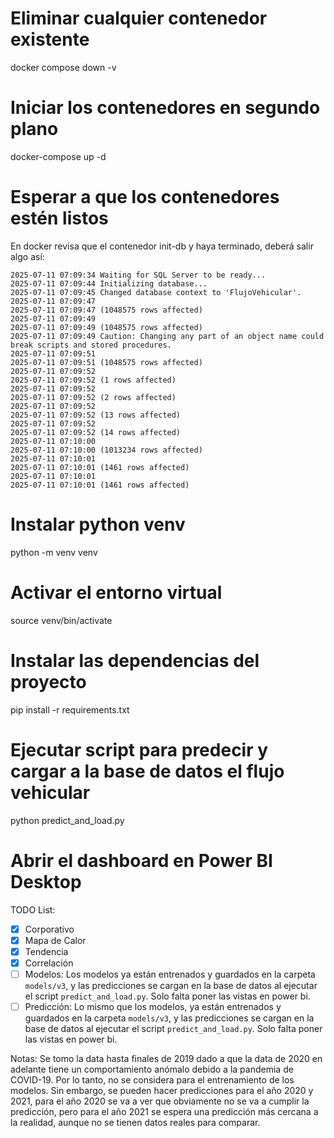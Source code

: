 # Eliminar cualquier contenedor existente
docker compose down -v

# Iniciar los contenedores en segundo plano
docker-compose up -d

# Esperar a que los contenedores estén listos
En docker revisa que el contenedor init-db y haya terminado, deberá salir algo así:

```
2025-07-11 07:09:34 Waiting for SQL Server to be ready...
2025-07-11 07:09:44 Initializing database...
2025-07-11 07:09:45 Changed database context to 'FlujoVehicular'.
2025-07-11 07:09:47 
2025-07-11 07:09:47 (1048575 rows affected)
2025-07-11 07:09:49 
2025-07-11 07:09:49 (1048575 rows affected)
2025-07-11 07:09:49 Caution: Changing any part of an object name could break scripts and stored procedures.
2025-07-11 07:09:51 
2025-07-11 07:09:51 (1048575 rows affected)
2025-07-11 07:09:52 
2025-07-11 07:09:52 (1 rows affected)
2025-07-11 07:09:52 
2025-07-11 07:09:52 (2 rows affected)
2025-07-11 07:09:52 
2025-07-11 07:09:52 (13 rows affected)
2025-07-11 07:09:52 
2025-07-11 07:09:52 (14 rows affected)
2025-07-11 07:10:00 
2025-07-11 07:10:00 (1013234 rows affected)
2025-07-11 07:10:01 
2025-07-11 07:10:01 (1461 rows affected)
2025-07-11 07:10:01 
2025-07-11 07:10:01 (1461 rows affected)
```

# Instalar python venv
python -m venv venv

# Activar el entorno virtual
source venv/bin/activate

# Instalar las dependencias del proyecto
pip install -r requirements.txt

# Ejecutar script para predecir y cargar a la base de datos el flujo vehicular
python predict_and_load.py

# Abrir el dashboard en Power BI Desktop

TODO List:

- [X] Corporativo
- [X] Mapa de Calor
- [X] Tendencia
- [X] Correlación
- [ ] Modelos: Los modelos ya están entrenados y guardados en la carpeta `models/v3`, y las predicciones se cargan en la base de datos al ejecutar el script `predict_and_load.py`. Solo falta poner las vistas en power bi.
- [ ] Predicción: Lo mismo que los modelos, ya están entrenados y guardados en la carpeta `models/v3`, y las predicciones se cargan en la base de datos al ejecutar el script `predict_and_load.py`. Solo falta poner las vistas en power bi.

Notas: Se tomo la data hasta finales de 2019 dado a que la data de 2020 en adelante tiene un comportamiento anómalo debido a la pandemia de COVID-19. Por lo tanto, no se considera para el entrenamiento de los modelos.
Sin embargo, se pueden hacer predicciones para el año 2020 y 2021, para el año 2020 se va a ver que obviamente no se va a cumplir la predicción, pero para el año 2021 se espera una predicción más cercana a la realidad, aunque no se tienen datos reales para comparar.
